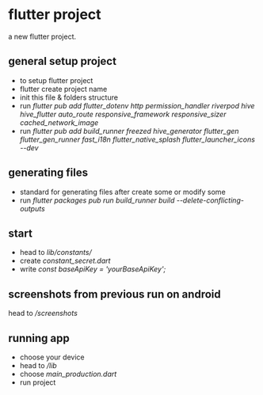 # flutter project

a new flutter project.

## general setup project

- to setup flutter project
- flutter create project name
- init this file & folders structure
- run *flutter pub add flutter_dotenv http permission_handler riverpod hive hive_flutter auto_route responsive_framework responsive_sizer cached_network_image*
- run *flutter pub add build_runner freezed hive_generator flutter_gen flutter_gen_runner fast_i18n flutter_native_splash flutter_launcher_icons --dev*

## generating files

- standard for generating files after create some or modify some
- run *flutter packages pub run build_runner build --delete-conflicting-outputs*

## start

- head to *lib/constants/*
- create *constant_secret.dart*
- write *const baseApiKey = 'yourBaseApiKey';*

## screenshots from previous run on android

head to */screenshots*

## running app

- choose your device
- head to */lib*
- choose *main_production.dart*
- run project
